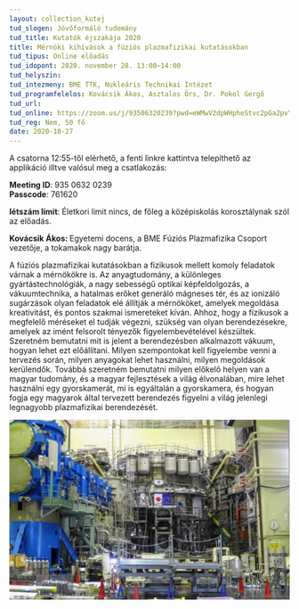 ```yaml
---
layout: collection_kutej
tud_slogen: Jövőformáló tudomány
tud_title: Kutatók éjszakája 2020
title: Mérnöki kihívások a fúziós plazmafizikai kutatásokban
tud_tipus: Online előadás
tud_idopont: 2020. november 28. 13:00–14:00
tud_helyszin:
tud_intezmeny: BME TTK, Nukleáris Technikai Intézet
tud_programfelelos: Kovácsik Ákos, Asztalos Örs, Dr. Pokol Gergő
tud_url:
tud_online: https://zoom.us/j/93506320239?pwd=eWMwV2dpWHpheStvc2pGa2pvYTZVUT09
tud_reg: Nem, 50 fő
date: 2020-10-27
---
```


A csatorna 12:55-től elérhető, a fenti linkre kattintva telepíthető az applikáció illtve valósul meg a csatlakozás:<br>

<b>Meeting ID</b>: 935 0632 0239<br>
<b>Passcode</b>: 761620

<b>létszám limit</b>: Életkori limit nincs, de főleg a középiskolás korosztálynak szól az előadás.

<b>Kovácsik Ákos: </b> Egyetemi docens, a BME Fúziós Plazmafizika Csoport vezetője, a tokamakok nagy barátja.


A fúziós plazmafizikai kutatásokban a fizikusok mellett komoly feladatok várnak a mérnökökre is. Az anyagtudomány, a különleges gyártástechnológiák, a nagy sebességű optikai képfeldolgozás, a vákuumtechnika, a hatalmas erőket generáló mágneses tér, és az ionizáló sugárzások olyan feladatok elé állítják a mérnököket, amelyek megoldása kreativitást, és pontos szakmai ismereteket kíván. Ahhoz, hogy a fizikusok a megfelelő méréseket el tudják végezni, szükség van olyan berendezésekre, amelyek az imént felsorolt tényezők figyelembevételével készültek. Szeretném bemutatni mit is jelent a berendezésben alkalmazott vákuum, hogyan lehet ezt előállítani. Milyen szempontokat kell figyelembe venni a tervezés során, milyen anyagokat lehet használni, milyen megoldások kerülendők. Továbbá szeretném bemutatni milyen előkelő helyen van a magyar tudomány, és a magyar fejlesztések a világ élvonalában, mire lehet használni egy gyorskamerát, mi is egyáltalán a gyorskamera, és hogyan fogja egy magyarok által tervezett berendezés figyelni a világ jelenlegi legnagyobb plazmafizikai berendezését.

<img src="images/plazmafizikai_kutatas.png" max-width="500" class="center">
